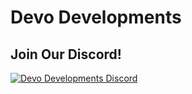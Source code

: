 # Devo Developments

## Join Our Discord!
[![Devo Developments Discord](https://discordapp.com/api/guilds/854489544485371904/widget.png?style=banner4)](https://discord.com/invite/HUYQ4RqRHk)
